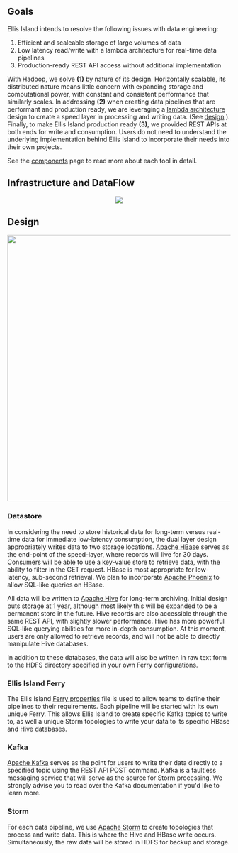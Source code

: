 ## Goals
Ellis Island intends to resolve the following issues with data engineering:

1.  Efficient and scaleable storage of large volumes of data
2.  Low latency read/write with a lambda architecture for real-time data pipelines
3.  Production-ready REST API access without additional implementation

With Hadoop, we solve **(1)** by nature of its design.  Horizontally scalable, its distributed nature means little concern with expanding storage and computational power, with constant and consistent performance that similarly scales.  In addressing **(2)** when creating data pipelines that are performant and production ready, we are leveraging a [lambda architecture](http://lambda-architecture.net/) design to create a speed layer in processing and writing data.  (See [design](#design) ).  Finally, to make Ellis Island production ready **(3)**, we provided REST APIs at both ends for write and consumption.  Users do not need to understand the underlying implementation behind Ellis Island to incorporate their needs into their own projects.

See the [components](https://github.com/maximusjesse/EllisIslandPublic/wiki/Ellis-Island-Components) page to read more about each tool in detail.

## Infrastructure and DataFlow
<p align="center"><img src=https://raw.githubusercontent.com/maximusjesse/EllisIslandPublic/master/images/VertaforeDataFlow.PNG></p>

## Design
<p align="center"><img src=http://i.imgur.com/tzAFJ6i.png height="600"></p>

### Datastore
In considering the need to store historical data for long-term versus real-time data for immediate low-latency consumption, the dual layer design appropriately writes data to two storage locations.  [Apache HBase](http://hbase.apache.org/) serves as the end-point of the speed-layer, where records will live for 30 days.  Consumers will be able to use a key-value store to retrieve data, with the ability to filter in the GET request.  HBase is most appropriate for low-latency, sub-second retrieval.  We plan to incorporate [Apache Phoenix](https://phoenix.apache.org/) to allow SQL-like queries on HBase.

All data will be written to [Apache Hive](https://hive.apache.org/) for long-term archiving.  Initial design puts storage at 1 year, although most likely this will be expanded to be a permanent store in the future.  Hive records are also accessible through the same REST API, with slightly slower performance.  Hive has more powerful SQL-like querying abilities for more in-depth consumption.  At this moment, users are only allowed to retrieve records, and will not be able to directly manipulate Hive databases.

In addition to these databases, the data will also be written in raw text form to the HDFS directory specified in your own Ferry configurations.

### Ellis Island Ferry
The Ellis Island [Ferry properties](https://github.com/maximusjesse/EllisIslandPublic/wiki/Creating-Your-Ferry) file is used to allow teams to define their pipelines to their requirements.  Each pipeline will be started with its own unique Ferry.  This allows Ellis Island to create specific Kafka topics to write to, as well a unique Storm topologies to write your data to its specific HBase and Hive databases.

### Kafka
[Apache Kafka](http://kafka.apache.org/) serves as the point for users to write their data directly to a specified topic using the REST API POST command.  Kafka is a faultless messaging service that will serve as the source for Storm processing.  We strongly advise you to read over the Kafka documentation if you'd like to learn more.

### Storm
For each data pipeline, we use [Apache Storm](https://storm.apache.org/) to create topologies that process and write data.  This is where the Hive and HBase write occurs.  Simultaneously, the raw data will be stored in HDFS for backup and storage.  